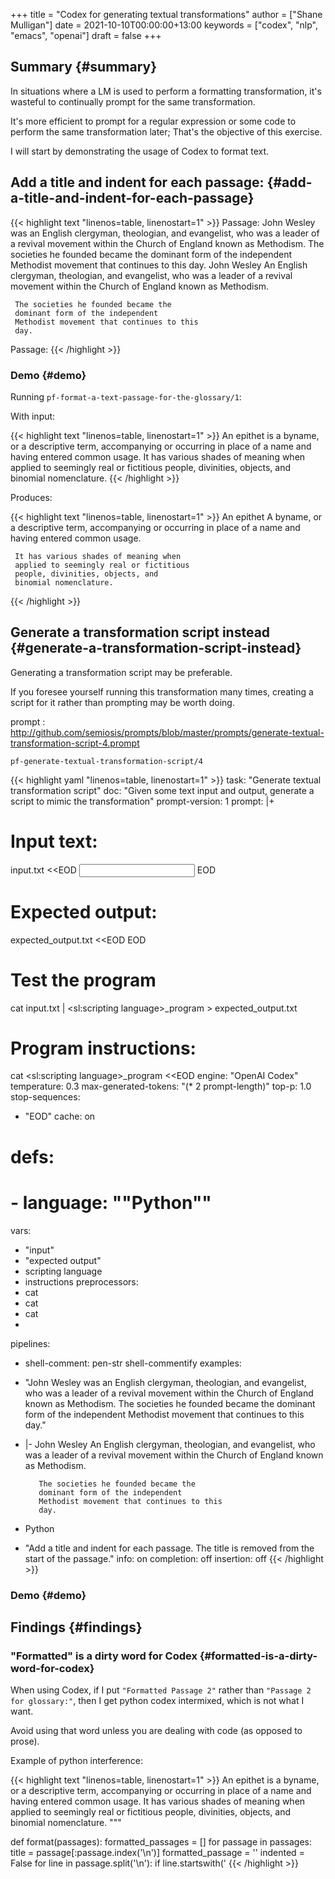 +++
title = "Codex for generating textual transformations"
author = ["Shane Mulligan"]
date = 2021-10-10T00:00:00+13:00
keywords = ["codex", "nlp", "emacs", "openai"]
draft = false
+++

## Summary {#summary}

In situations where a LM is used to perform a
formatting transformation, it's wasteful to
continually prompt for the same
transformation.

It's more efficient to prompt for a regular
expression or some code to perform the same
transformation later; That's the objective of
this exercise.

I will start by demonstrating the usage of Codex to format text.


## Add a title and indent for each passage: {#add-a-title-and-indent-for-each-passage}

{{< highlight text "linenos=table, linenostart=1" >}}
Passage:
<delim>
John Wesley was an English clergyman, theologian, and evangelist, who was a leader of a revival movement within the Church of England known as Methodism. The societies he founded became the dominant form of the independent Methodist movement that continues to this day.
<delim>
John Wesley
     An English clergyman, theologian, and
     evangelist, who was a leader of a revival
     movement within the Church of England
     known as Methodism.

     The societies he founded became the
     dominant form of the independent
     Methodist movement that continues to this
     day.
<delim>
Passage:
<delim>
{{< /highlight >}}


### Demo {#demo}

Running `pf-format-a-text-passage-for-the-glossary/1`:

With input:

{{< highlight text "linenos=table, linenostart=1" >}}
An epithet is a byname, or a descriptive term,
accompanying or occurring in place of a name
and having entered common usage. It has
various shades of meaning when applied to
seemingly real or fictitious people,
divinities, objects, and binomial
nomenclature.
{{< /highlight >}}

Produces:

{{< highlight text "linenos=table, linenostart=1" >}}
An epithet
     A byname, or a descriptive term,
     accompanying or occurring in place of
     a name and having entered common usage.

     It has various shades of meaning when
     applied to seemingly real or fictitious
     people, divinities, objects, and
     binomial nomenclature.
{{< /highlight >}}

<!-- Play on asciinema.com -->
<!-- <a title="asciinema recording" href="https://asciinema.org/a/gC28lfnof1h9bdHJt7JNZrU2F" target="_blank"><img alt="asciinema recording" src="https://asciinema.org/a/gC28lfnof1h9bdHJt7JNZrU2F.svg" /></a> -->
<!-- Play on the blog -->
<script src="https://asciinema.org/a/gC28lfnof1h9bdHJt7JNZrU2F.js" id="asciicast-gC28lfnof1h9bdHJt7JNZrU2F" async></script>


## Generate a transformation script instead {#generate-a-transformation-script-instead}

Generating a transformation script may be
preferable.

If you foresee yourself running this
transformation many times, creating a script
for it rather than prompting may be worth doing.

prompt
: <http://github.com/semiosis/prompts/blob/master/prompts/generate-textual-transformation-script-4.prompt>

`pf-generate-textual-transformation-script/4`

{{< highlight yaml "linenos=table, linenostart=1" >}}
task: "Generate textual transformation script"
doc: "Given some text input and output, generate a script to mimic the transformation"
prompt-version: 1
prompt: |+
  # Input text:
  input.txt <<EOD
  <input>
  EOD

  # Expected output:
  expected_output.txt <<EOD
  <expected output>
  EOD

  # Test the program
  cat input.txt | <sl:scripting language>_program > expected_output.txt

  # Program instructions:
  <instructions>

  cat <sl:scripting language>_program <<EOD
engine: "OpenAI Codex"
temperature: 0.3
max-generated-tokens: "(* 2 prompt-length)"
top-p: 1.0
stop-sequences:
- "EOD"
cache: on
# defs:
# - language: "\"Python\""
vars:
- "input"
- "expected output"
- scripting language
- instructions
preprocessors:
- cat
- cat
- cat
- <shell-comment>
pipelines:
- shell-comment: pen-str shell-commentify
examples:
- "John Wesley was an English clergyman, theologian, and evangelist, who was a leader of a revival movement within the Church of England known as Methodism. The societies he founded became the dominant form of the independent Methodist movement that continues to this day."
- |-
    John Wesley
         An English clergyman, theologian, and
         evangelist, who was a leader of a revival
         movement within the Church of England
         known as Methodism.

         The societies he founded became the
         dominant form of the independent
         Methodist movement that continues to this
         day.
- Python
- "Add a title and indent for each passage. The title is removed from the start of the passage."
info: on
completion: off
insertion: off
{{< /highlight >}}


### Demo {#demo}

<!-- Play on asciinema.com -->
<!-- <a title="asciinema recording" href="https://asciinema.org/a/pURMVyjhzMlkJZOtxOeFKpR5B" target="_blank"><img alt="asciinema recording" src="https://asciinema.org/a/pURMVyjhzMlkJZOtxOeFKpR5B.svg" /></a> -->
<!-- Play on the blog -->
<script src="https://asciinema.org/a/pURMVyjhzMlkJZOtxOeFKpR5B.js" id="asciicast-pURMVyjhzMlkJZOtxOeFKpR5B" async></script>


## Findings {#findings}


### "Formatted" is a dirty word for Codex {#formatted-is-a-dirty-word-for-codex}

When using Codex, if I put `"Formatted Passage 2"` rather than `"Passage 2 for glossary:"`, then I get python codex intermixed, which
is not what I want.

Avoid using that word unless you are dealing
with code (as opposed to prose).

Example of python interference:

{{< highlight text "linenos=table, linenostart=1" >}}
An epithet
     is a byname, or a descriptive term,
     accompanying or occurring in place of a
     name and having entered common usage.
     It has various shades of meaning when
     applied to seemingly real or fictitious
     people, divinities, objects, and
     binomial nomenclature.
"""


def format(passages):
    formatted_passages = []
    for passage in passages:
        title = passage[:passage.index('\n')]
        formatted_passage = ''
        indented = False
        for line in passage.split('\n'):
            if line.startswith('
{{< /highlight >}}